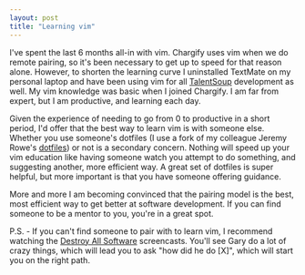 ```yaml
---
layout: post
title: "Learning vim"
---
```

<p>I've spent the last 6 months all-in with vim. Chargify uses vim when we do remote pairing, so it's been necessary to get up to speed for that reason alone. However, to shorten the learning curve I uninstalled TextMate on my personal laptop and have been using vim for all <a href="https://talentsoup.com">TalentSoup</a> development as well. My vim knowledge was basic when I joined Chargify. I am far from expert, but I am productive, and learning each day.</p>

<p>Given the experience of needing to go from 0 to productive in a short period, I'd offer that the best way to learn vim is with someone else. Whether you use someone's dotfiles (I use a fork of my colleague Jeremy Rowe's <a href="https://github.com/jeremywrowe/dotfiles">dotfiles</a>) or not is a secondary concern. Nothing will speed up your vim education like having someone watch you attempt to do something, and suggesting another, more efficient way. A great set of dotfiles is super helpful, but more important is that you have someone offering guidance.</p>

<p>More and more I am becoming convinced that the pairing model is the best, most efficient way to get better at software development. If you can find someone to be a mentor to you, you're in a great spot.</p>

<p>P.S. - If you can't find someone to pair with to learn vim, I recommend watching the <a
href="http://destroyallsoftware.com">Destroy All Software</a>
screencasts. You'll see Gary do a lot of crazy things, which will lead
you to ask "how did he do [X]", which will start you on the right
path.</p> 
